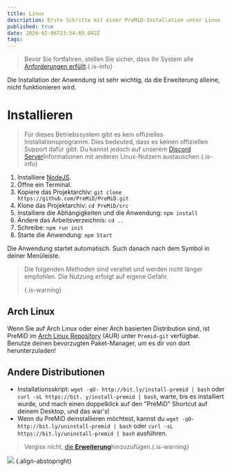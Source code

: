 ```yaml
---
title: Linux
description: Erste Schritte mit einer PreMiD-Installation unter Linux
published: true
date: 2020-02-06T23:54:03.042Z
tags:
---
```


> Bevor Sie fortfahren, stellen Sie sicher, dass Ihr System alle [Anforderungen erfüllt](/install/requirements).{.is-info}

Die Installation der Anwendung ist sehr wichtig, da die Erweiterung alleine, nicht funktionieren wird.

# Installieren
> Für dieses Betriebssystem gibt es kein offizielles Installationsprogramm. Dies bedeuted, dass es keinen offiziellen Support dafür gibt. Du kannst jedoch auf unserem [Discord Server](https://discord.gg/premid/)Informationen mit anderen Linux-Nutzern austauschen.{.is-info}

1. Installiere [NodeJS](https://nodejs.org/en/).
2. Öffne ein Terminal.
3. Kopiere das Projektarchiv: `git clone https://github.com/PreMiD/PreMiD.git`
4. Klone das Projektarchiv: `cd PreMiD/src`
5. Installiere die Abhängigkeiten und die Anwendung: `npm install`
6. Ändere das Arbeitsverzeichnis: `cd ..`
7. Schreibe: `npm run init`
8. Starte die Anwendung: `npm Start`

Die Anwendung startet automatisch. Such danach nach dem Symbol in deiner Menüleiste.

> Die folgenden Methoden sind veraltet und werden nicht länger empfohlen. Die Nutzung erfolgt auf eigene Gefahr. 
> 
> {.is-warning}

## Arch Linux
Wenn Sie auf Arch Linux oder einer Arch basierten Distribution sind, ist PreMiD im [Arch Linux Repository](https://aur.archlinux.org/packages/premid-git/) (AUR) unter `Premid-git` verfügbar. Benutze deinen bevorzugten Paket-Manager, um es dir von dort herunterzuladen!

## Andere Distributionen
- Installationsskript: `wget -qO- http://bit.ly/install-premid | bash` oder `curl -sL https://bit. y/install-premid | bash`, warte, bis es installiert wurde, und mach einen doppelklick auf den "PreMiD" Shortcut auf deinem Desktop, und das war's!
- Wenn du PreMiD deinstallieren möchtest, kannst du `wget -qO- http://bit.ly/uninstall-premid | bash` oder `curl -sL https://bit.ly/uninstall-premid | bash` ausführen.

> Vergiss nicht, [die **Erweiterung**](/install)hinzuzufügen.{.is-warning}

![](https://a.icons8.com/TqgWTTfw/Oy7xHF/svg.svg) {.align-abstopright}